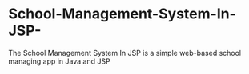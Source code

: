 # School-Management-System-In-JSP-
The School Management System In JSP is a simple web-based school managing app in Java and JSP
